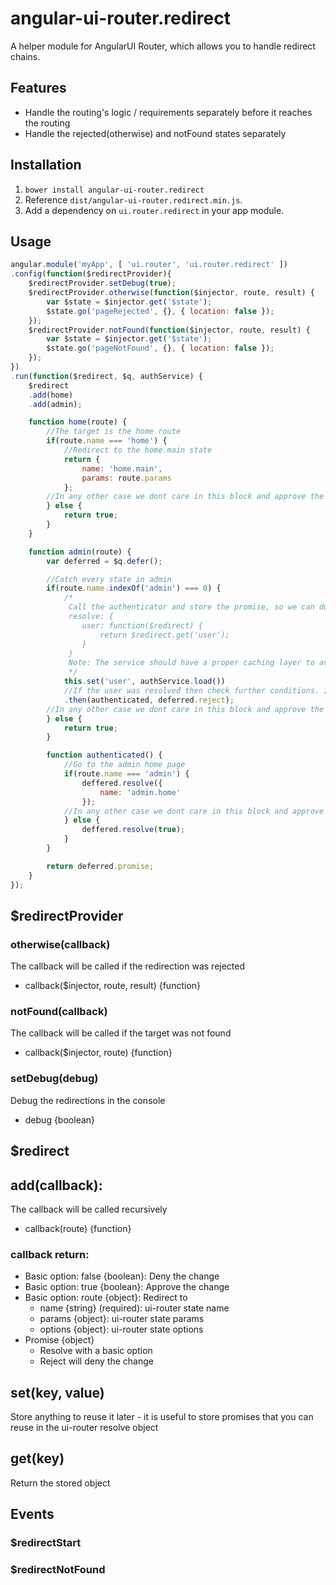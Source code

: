 # angular-ui-router.redirect
A helper module for AngularUI Router, which allows you to handle redirect chains.

## Features
* Handle the routing's logic / requirements separately before it reaches the routing
* Handle the rejected(otherwise) and notFound states separately

## Installation
1. `bower install angular-ui-router.redirect`
2. Reference `dist/angular-ui-router.redirect.min.js`.
3. Add a dependency on `ui.router.redirect` in your app module.

## Usage

``` javascript
angular.module('myApp', [ 'ui.router', 'ui.router.redirect' ])
.config(function($redirectProvider){
    $redirectProvider.setDebug(true);
    $redirectProvider.otherwise(function($injector, route, result) {
        var $state = $injector.get('$state');
        $state.go('pageRejected', {}, { location: false });
    });
    $redirectProvider.notFound(function($injector, route, result) {
        var $state = $injector.get('$state');
        $state.go('pageNotFound', {}, { location: false });
    });
})
.run(function($redirect, $q, authService) {
    $redirect
    .add(home)
    .add(admin);

    function home(route) {
        //The target is the home route
        if(route.name === 'home') {
            //Redirect to the home.main state
            return {
                name: 'home.main',
                params: route.params
            };
        //In any other case we dont care in this block and approve the change
        } else {
            return true;
        }
    }

    function admin(route) {
        var deferred = $q.defer();

        //Catch every state in admin
        if(route.name.indexOf('admin') === 0) {
            /*
             Call the authenticator and store the promise, so we can do that in the ui-router:
             resolve: {
                user: function($redirect) {
                    return $redirect.get('user');
                }
             }
             Note: The service should have a proper caching layer to avoid unnecessary requests
             */
            this.set('user', authService.load())
            //If the user was resolved then check further conditions. In other case deny the change.
            .then(authenticated, deferred.reject);
        //In any other case we dont care in this block and approve the change
        } else {
            return true;
        }

        function authenticated() {
            //Go to the admin home page
            if(route.name === 'admin') {
                deffered.resolve({
                    name: 'admin.home'
                });
            //In any other case we dont care in this block and approve the change
            } else {
                deffered.resolve(true);
            }
        }

        return deferred.promise;
    }
});
```

## $redirectProvider

### otherwise(callback)
The callback will be called if the redirection was rejected
* callback($injector, route, result) {function} 

### notFound(callback)
The callback will be called if the target was not found
* callback($injector, route) {function} 

### setDebug(debug)
Debug the redirections in the console
* debug {boolean}

## $redirect

## add(callback):
The callback will be called recursively
* callback(route) {function}

### callback return:
* Basic option: false {boolean}: Deny the change
* Basic option: true {boolean}: Approve the change
* Basic option: route {object}: Redirect to
    * name {string} (required): ui-router state name
    * params {object}: ui-router state params
    * options {object}: ui-router state options
* Promise {object}
    * Resolve with a basic option
    * Reject will deny the change

## set(key, value)
Store anything to reuse it later - it is useful to store promises that you can reuse in the ui-router resolve object

## get(key)
Return the stored object

## Events

### $redirectStart

### $redirectNotFound
